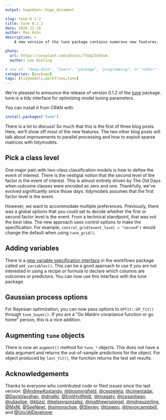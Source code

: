 ```yaml
---
output: hugodown::hugo_document

slug: tune-0-1-2
title: tune 0.1.2
date: 2020-11-18
author: Max Kuhn
description: >
    A new version of the tune package contains numerous new features. 

photo:
  url: https://unsplash.com/photos/75UqJ3X4VwA
  author: Leo Wieling

# one of: "deep-dive", "learn", "package", "programming", or "other"
categories: [package] 
tags: [tidymodels,workflows,tune]
---
```


<!--
TODO:
* [ ] Pick category and tags (see existing with `post_tags()`)
* [ ] Find photo & update yaml metadata
* [ ] Create `thumbnail-sq.jpg`; height and width should be equal
* [ ] Create `thumbnail-wd.jpg`; width should be >5x height
* [ ] `hugodown::use_tidy_thumbnail()`
* [ ] Add intro sentence
* [ ] `use_tidy_thanks()`
-->

We're pleased to announce the release of version 0.1.2 of the [tune](https://tune.tidymodels.org/) package. tune is a tidy interface for optimizing model tuning parameters. 

You can install it from CRAN with:


```r
install.packages("tune")
```

There is a lot to discuss! So much that this is the first of three blog posts. Here, we'll show off most of the new features. The two other blog posts will talk about improvements to parallel processing and how to exploit sparse matrices with tidymodels. 

## Pick a class level

One major pain with two-class classification models is how to define the event of interest. There is the vestigial notion that the second level of the factor is the event of interest. This is almost entirely driven by The Old Days when outcome classes were encoded as zero and one. Thankfully, we've evolved significantly since those days. tidymodels assumes that the first factor level is the event. 

However, we want to accommodate multiple preferences. Previously, there was a global options that you could set to decide whether the first or second factor level is the event. From a technical standpoint, that was not the best idea. The new approach uses control options to make the specification. For example, `control_grid(event_level = "second")` would change the default when using `tune_grid()`. 

## Adding variables 

There is a [new variable specification interface](https://workflows.tidymodels.org/reference/add_variables.html) in the workflows package called `add_variables()`. This can be a good approach to use if you are not interested in using a recipe or formula to declare which columns are outcomes or predictors. You can now use this interface with the tune package. 

## Gaussian process options

For Bayesian optimization, you can now pass options to `GPfit::GP_fit()` through `tune_bayes()`. If you are a "Go Matérn covariance function or go home" person, this is a nice addition. 

## Augmenting `tune` objects

There is now an `augment()` method for `tune_*` objects. This does not have a data argument and returns the out-of-sample predictions for the object. For object produced by `last_fit()`, the function returns the test set results. 

## Acknowledgements

Thanks to everyone who contributed code or filed issues since the last version: [&#x0040;AndrewKostandy](https://github.com/AndrewKostandy), [&#x0040;bloomingfield](https://github.com/bloomingfield), [&#x0040;cespeleta](https://github.com/cespeleta), [&#x0040;cimentadaj](https://github.com/cimentadaj), [&#x0040;DavisVaughan](https://github.com/DavisVaughan), [&#x0040;dmalkr](https://github.com/dmalkr), [&#x0040;EmilHvitfeldt](https://github.com/EmilHvitfeldt), [&#x0040;hnagaty](https://github.com/hnagaty), [&#x0040;jcpsantiago](https://github.com/jcpsantiago), [&#x0040;juliasilge](https://github.com/juliasilge), [&#x0040;kbzsl](https://github.com/kbzsl), [&#x0040;kelseygonzalez](https://github.com/kelseygonzalez), [&#x0040;matthewrspiegel](https://github.com/matthewrspiegel), [&#x0040;mdneuzerling](https://github.com/mdneuzerling), [&#x0040;MxNl](https://github.com/MxNl), [&#x0040;SeeNewt](https://github.com/SeeNewt), [&#x0040;simonschoe](https://github.com/simonschoe), [&#x0040;Steviey](https://github.com/Steviey), [&#x0040;topepo](https://github.com/topepo), [&#x0040;trevorcampbell](https://github.com/trevorcampbell), and [&#x0040;UnclAlDeveloper](https://github.com/UnclAlDeveloper)
